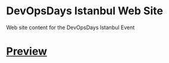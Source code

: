 # DevOpsDays Istanbul Web Site
Web site content for the DevOpsDays Istanbul Event

# [Preview](http://devopsdays.istanbul)




